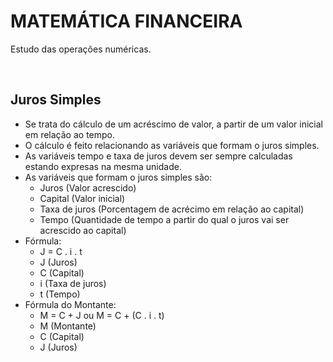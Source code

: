# MATEMÁTICA FINANCEIRA
Estudo das operações numéricas.

<br>

## Juros Simples
* Se trata do cálculo de um acréscimo de valor, a partir de um valor inicial em relação ao tempo.
* O cálculo é feito relacionando as variáveis que formam o juros simples.
* As variáveis tempo e taxa de juros devem ser sempre calculadas estando expresas na mesma unidade. 
* As variáveis que formam o juros simples são:
  - Juros (Valor acrescido)
  - Capital (Valor inicial)
  - Taxa de juros (Porcentagem de acrécimo em relação ao capital)
  - Tempo (Quantidade de tempo a partir do qual o juros vai ser acrescido ao capital)
* Fórmula:
  - J = C . i . t
  - J (Juros)
  - C (Capital)
  - i (Taxa de juros)
  - t (Tempo)
* Fórmula do Montante:
  - M = C + J ou M = C + (C . i . t)
  - M (Montante)
  - C (Capital)
  - J (Juros)
